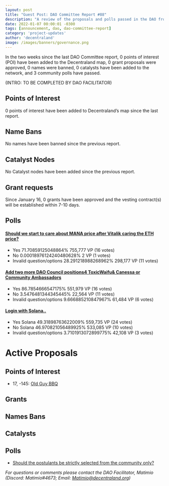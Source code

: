 ```yaml
---
layout: post
title: "Guest Post: DAO Committee Report #88"
description: "A review of the proposals and polls passed in the DAO from January 16 through January 31".
date: 2022-01-07 00:00:01 -0300
tags: [announcement, dao, dao-committee-report]
category: 'project-updates'
author: 'decentraland'
image: /images/banners/governance.png
---
```


In the two weeks since the last DAO Committee report, 0 points of interest (POI) have been added to the Decentraland map, 0 grant proposals were approved, 0 names were banned, 0 catalysts have been added to the network, and 3 community polls have passed.

(INTRO: TO BE COMPLETED BY DAO FACILITATOR)

## Points of Interest
0 points of interest have been added to Decentraland’s map since the last report.


## Name Bans

No names have been banned since the previous report.

## Catalyst Nodes
No Catalyst nodes have been added since the previous report.


## Grant requests
Since January 16, 0 grants have been approved and the vesting contract(s) will be established within 7-10 days.


## Polls

#### [Should we start to care about MANA price after Vitalik caring the ETH price? ](https://governance.decentraland.org/proposal/?id=c416616c-a42b-4ce1-8bb3-e0000c3823a9)

* Yes 71.70859125048864% 755,777 VP (16 votes)
* No 0.00018976124240480628% 2 VP (1 votes)
* Invalid question/options 28.291218988268962% 298,177 VP (11 votes)


#### [Add two more DAO Council positions4 ToxicWaifu&amp; Canessa or Community Ambassadors](https://governance.decentraland.org/proposal/?id=4ec37aa9-bb9c-4c97-bfb3-c42b5ef96959)

* Yes 86.7854666547175% 551,979 VP (16 votes)
* No 3.5476481344345445% 22,564 VP (11 votes)
* Invalid question/options 9.666885210847967% 61,484 VP (6 votes)


#### [Login with Solana..](https://governance.decentraland.org/proposal/?id=95584c85-87a7-4a09-89d3-584c4c053ac0)

* Yes Solana 49.31898763622009% 559,735 VP (24 votes)
* No Solana 46.970821056489925% 533,085 VP (10 votes)
* Invalid question/options 3.7101913072899775% 42,108 VP (3 votes)



# Active Proposals

## Points of Interest

* 17, -145: [Old Guy BBQ](https://governance.decentraland.org/proposal/?id=29dd1c00-4dd3-4da8-b5cc-12324168e685)

## Grants


## Names Bans


## Catalysts


## Polls

* [Should the postulants be strictly selected from the community only?](https://governance.decentraland.org/proposal/?id=64269bd6-8387-4e61-913d-2c3730a02dd2)

*For questions or comments please contact the DAO Facilitator, Matimio (Discord: Matimio#4673; Email: [Matimio@decentraland.org](mailto:Matimio@decentraland.org))*